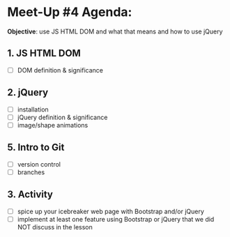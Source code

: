 # Meet-Up #4 Agenda:

**Objective**: use JS HTML DOM and what that means and how to use jQuery

## 1. JS HTML DOM
- [ ] DOM definition & significance

## 2. jQuery
- [ ] installation
- [ ] jQuery definition & significance
- [ ] image/shape animations

## 5. Intro to Git
- [ ] version control
- [ ] branches

## 3. Activity
- [ ] spice up your icebreaker web page with Bootstrap and/or jQuery
- [ ] implement at least one feature using Bootstrap or jQuery that we did NOT discuss in the lesson
